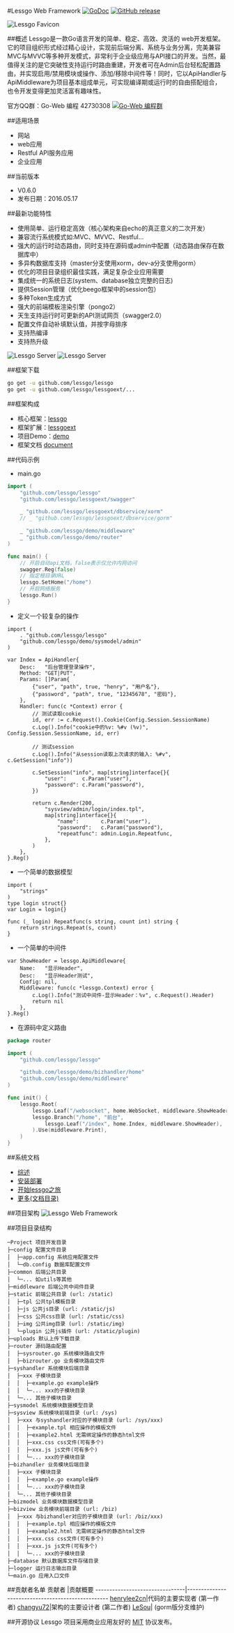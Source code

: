 #Lessgo Web Framework  [![GoDoc](https://godoc.org/github.com/lessgo/lessgo?status.svg)](https://godoc.org/github.com/lessgo/lessgo) [![GitHub release](https://img.shields.io/github/release/lessgo/lessgo.svg)](https://github.com/lessgo/lessgo/releases)

![Lessgo Favicon](https://github.com/lessgo/doc/raw/master/img/favicon.png)

##概述
Lessgo是一款Go语言开发的简单、稳定、高效、灵活的 web开发框架。它的项目组织形式经过精心设计，实现前后端分离、系统与业务分离，完美兼容MVC与MVVC等多种开发模式，非常利于企业级应用与API接口的开发。当然，最值得关注的是它突破性支持运行时路由重建，开发者可在Admin后台轻松配置路由，并实现启用/禁用模块或操作、添加/移除中间件等！同时，它以ApiHandler与ApiMiddleware为项目基本组成单元，可实现编译期或运行时的自由搭配组合，也令开发变得更加灵活富有趣味性。

官方QQ群：Go-Web 编程 42730308    [![Go-Web 编程群](http://pub.idqqimg.com/wpa/images/group.png)](http://jq.qq.com/?_wv=1027&k=fzi4p1)

##适用场景
- 网站
- web应用
- Restful API服务应用
- 企业应用

##当前版本
- V0.6.0
- 发布日期：2016.05.17

##最新功能特性
- 使用简单、运行稳定高效（核心架构来自echo的真正意义的二次开发）
- 兼容流行系统模式如:MVC、MVVC、Restful...
- 强大的运行时动态路由，同时支持在源码或admin中配置（动态路由保存在数据库中）
- 多异构数据库支持（master分支使用xorm，dev-a分支使用gorm）
- 优化的项目目录组织最佳实践，满足复杂企业应用需要
- 集成统一的系统日志(system、database独立完整的日志)
- 提供Session管理（优化beego框架中的session包）
- 多种Token生成方式
- 强大的前端模板渲染引擎（pongo2）
- 天生支持运行时可更新的API测试网页（swagger2.0）
- 配置文件自动补填默认值，并按字母排序
- 支持热编译
- 支持热升级

![Lessgo Server](https://github.com/lessgo/doc/raw/master/img/server.jpg) 
![Lessgo Server](https://github.com/lessgo/doc/raw/master/img/admin.png)

##框架下载

```sh
go get -u github.com/lessgo/lessgo
go get -u github.com/lessgo/lessgoext/...
```

##框架构成
- 核心框架：[lessgo](https://github.com/lessgo/lessgo)
- 框架扩展：[lessgoext](https://github.com/lessgo/lessgoext)
- 项目Demo：[demo](https://github.com/lessgo/demo)
- 框架文档  [document](https://github.com/lessgo/doc)

##代码示例

- main.go
```go
import (
    "github.com/lessgo/lessgo"
    "github.com/lessgo/lessgoext/swagger"

    _ "github.com/lessgo/lessgoext/dbservice/xorm"
    // _ "github.com/lessgo/lessgoext/dbservice/gorm"

    _ "github.com/lessgo/demo/middleware"
    _ "github.com/lessgo/demo/router"
)

func main() {
    // 开启自动api文档，false表示仅允许内网访问
    swagger.Reg(false)
    // 指定根目录URL
    lessgo.SetHome("/home")
    // 开启网络服务
    lessgo.Run()
}
```

- 定义一个较复杂的操作
```
import (
    . "github.com/lessgo/lessgo"
    "github.com/lessgo/demo/sysmodel/admin"
)

var Index = ApiHandler{
    Desc:   "后台管理登录操作",
    Method: "GET|PUT",
    Params: []Param{
        {"user", "path", true, "henry", "用户名"},
        {"password", "path", true, "12345678", "密码"},
    },
    Handler: func(c *Context) error {
        // 测试读取cookie
        id, err := c.Request().Cookie(Config.Session.SessionName)
        c.Log().Info("cookie中的%v: %#v (%v)", Config.Session.SessionName, id, err)

        // 测试session
        c.Log().Info("从session读取上次请求的输入: %#v", c.GetSession("info"))

        c.SetSession("info", map[string]interface{}{
            "user":     c.Param("user"),
            "password": c.Param("password"),
        })

        return c.Render(200,
            "sysview/admin/login/index.tpl",
            map[string]interface{}{
                "name":       c.Param("user"),
                "password":   c.Param("password"),
                "repeatfunc": admin.Login.Repeatfunc,
            },
        )
    },
}.Reg()
```

- 一个简单的数据模型
```
import (
    "strings"
)
type login struct{}
var Login = login{}

func (_ login) Repeatfunc(s string, count int) string {
    return strings.Repeat(s, count)
}
```

- 一个简单的中间件
```
var ShowHeader = lessgo.ApiMiddleware{
    Name:   "显示Header",
    Desc:   "显示Header测试",
    Config: nil,
    Middleware: func(c *lessgo.Context) error {
        c.Log().Info("测试中间件-显示Header：%v", c.Request().Header)
        return nil
    },
}.Reg()
```

- 在源码中定义路由
```go
package router

import (
    "github.com/lessgo/lessgo"

    "github.com/lessgo/demo/bizhandler/home"
    "github.com/lessgo/demo/middleware"
)

func init() {
    lessgo.Root(
        lessgo.Leaf("/websocket", home.WebSocket, middleware.ShowHeader),
        lessgo.Branch("/home", "前台",
            lessgo.Leaf("/index", home.Index, middleware.ShowHeader),
        ).Use(middleware.Print),
    )
}
```

##系统文档
- [综述](https://github.com/lessgo/doc/blob/master/Introduction.md)
- [安装部署](https://github.com/lessgo/doc/blob/master/Install.md)
- [开始lessgo之旅](https://github.com/lessgo/doc/blob/master/Develop01.md)
- [更多(文档目录)](https://github.com/lessgo/doc/blob/master/README.md)

##项目架构
![Lessgo Web Framework](https://github.com/lessgo/doc/raw/master/img/LessgoWebFramework.jpg)


##项目目录结构

```
─Project 项目开发目录
├─config 配置文件目录
│  ├─app.config 系统应用配置文件
│  └─db.config 数据库配置文件
├─common 后端公共目录
│  └─... 如utils等其他
├─middleware 后端公共中间件目录
├─static 前端公共目录 (url: /static)
│  ├─tpl 公共tpl模板目录
│  ├─js 公共js目录 (url: /static/js)
│  ├─css 公共css目录 (url: /static/css)
│  ├─img 公共img目录 (url: /static/img)
│  └─plugin 公共js插件 (url: /static/plugin)
├─uploads 默认上传下载目录
├─router 源码路由配置
│  ├─sysrouter.go 系统模块路由文件
│  ├─bizrouter.go 业务模块路由文件
├─syshandler 系统模块后端目录
│  ├─xxx 子模块目录
│  │  ├─example.go example操作
│  │  └─... xxx的子模块目录
│  └─... 其他子模块目录
├─sysmodel 系统模块数据模型目录
├─sysview 系统模块前端目录 (url: /sys)
│  ├─xxx 与syshandler对应的子模块目录 (url: /sys/xxx)
│  │  ├─example.tpl 相应操作的模板文件
│  │  ├─example2.html 无需绑定操作的静态html文件
│  │  ├─xxx.css css文件(可有多个)
│  │  ├─xxx.js js文件(可有多个)
│  │  └─... xxx的子模块目录
├─bizhandler 业务模块后端目录
│  ├─xxx 子模块目录
│  │  ├─example.go example操作
│  │  └─... xxx的子模块目录
│  └─... 其他子模块目录
├─bizmodel 业务模块数据模型目录
├─bizview 业务模块前端目录 (url: /biz)
│  ├─xxx 与bizhandler对应的子模块目录 (url: /biz/xxx)
│  │  ├─example.tpl 相应操作的模板文件
│  │  ├─example2.html 无需绑定操作的静态html文件
│  │  ├─xxx.css css文件(可有多个)
│  │  ├─xxx.js js文件(可有多个)
│  │  └─... xxx的子模块目录
├─database 默认数据库文件存储目录
├─logger 运行日志输出目录
└─main.go 应用入口文件
```

##贡献者名单
贡献者                          |贡献概要
--------------------------------|--------------------------------------------------
[henrylee2cn](https://github.com/henrylee2cn)|代码的主要实现者 (第一作者) 
[changyu72](https://github.com/changyu72)|架构的主要设计者 (第二作者) 
[LeSou](https://github.com/LeSou)| (gorm版分支维护) 

##开源协议
Lessgo 项目采用商业应用友好的 [MIT](https://github.com/lessgo/lessgo/raw/master/LICENSE) 协议发布。

